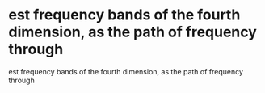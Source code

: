 # est frequency bands of the fourth dimension, as the path of frequency through

est frequency bands of the fourth dimension, as the path of frequency through